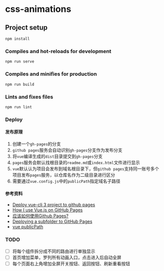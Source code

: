 # css-animations

## Project setup
```
npm install
```

### Compiles and hot-reloads for development
```
npm run serve
```

### Compiles and minifies for production
```
npm run build
```

### Lints and fixes files
```
npm run lint
```

### Deploy

#### 发布原理

1. 创建一个`gh-pages`的分支
2. `github pages`服务会自动识别`gh-pages`分支作为发布分支
3. 将`vue`编译生成的`dist`目录提交到`gh-pages`分支
4. `pages`服务会默认找根目录的`readme.md`或`index.html`文件进行显示
5. `vue`默认认为项目会发布到域名根目录下，但`github pages`支持同一账号多个项目发布`pages`服务，以仓库名作为二级目录进行区分
6. 需要通过`vue.config.js`中的`publicPath`指定域名子路径

#### 参考资料

- [Deploy vue-cli 3 project to github pages](https://medium.com/@Roli_Dori/deploy-vue-cli-3-project-to-github-pages-ebeda0705fbd)
- [How I use Vue.js on GitHub Pages](https://dev.to/tiim/how-i-use-vue-js-on-github-pages-45np)
- [应该如何使用Github Pages?](https://developer.mozilla.org/zh-CN/docs/Learn/Common_questions/Using_Github_pages)
- [Deploying a subfolder to GitHub Pages](https://gist.github.com/cobyism/4730490)
- [vue publicPath](https://cli.vuejs.org/config/#publicpath)

### TODO

- [ ] 将每个组件拆分成不同的路由进行单独显示
- [ ] 首页增加菜单，罗列所有动画入口，点击进入后自动全屏
- [ ] 每个页面右上角增加全屏开关按钮、返回按钮、刷新重看按钮 